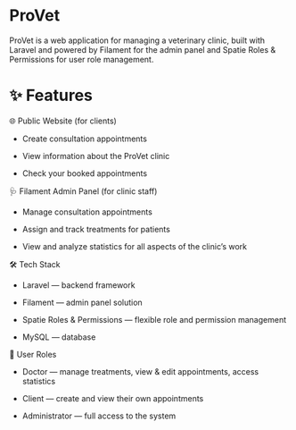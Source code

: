 
# ProVet

ProVet is a web application for managing a veterinary clinic, built with Laravel and powered by Filament for the admin panel and Spatie Roles & Permissions for user role management.

# ✨ Features

🌐 Public Website (for clients)

* Create consultation appointments

* View information about the ProVet clinic

* Check your booked appointments

🩺 Filament Admin Panel (for clinic staff)
* Manage consultation appointments

* Assign and track treatments for patients

* View and analyze statistics for all aspects of the clinic’s work

🛠 Tech Stack
* Laravel — backend framework

* Filament — admin panel solution

* Spatie Roles & Permissions — flexible role and permission management

* MySQL — database

👥 User Roles
* Doctor — manage treatments, view & edit appointments, access statistics

* Client — create and view their own appointments

* Administrator — full access to the system

